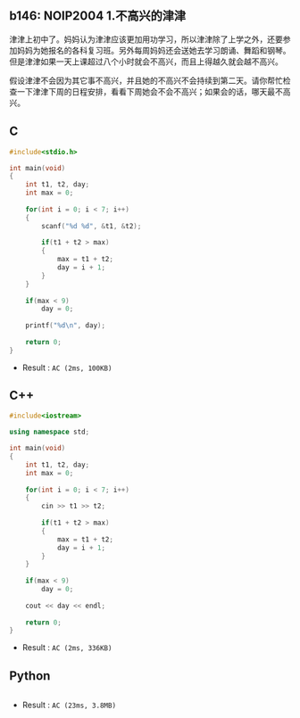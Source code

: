 ## b146: NOIP2004 1.不高兴的津津
津津上初中了。妈妈认为津津应该更加用功学习，所以津津除了上学之外，还要参加妈妈为她报名的各科复习班。另外每周妈妈还会送她去学习朗诵、舞蹈和钢琴。但是津津如果一天上课超过八个小时就会不高兴，而且上得越久就会越不高兴。

假设津津不会因为其它事不高兴，并且她的不高兴不会持续到第二天。请你帮忙检查一下津津下周的日程安排，看看下周她会不会不高兴；如果会的话，哪天最不高兴。

## C
```C
#include<stdio.h>

int main(void)
{
	int t1, t2, day;
	int max = 0;
	
	for(int i = 0; i < 7; i++)
	{
		scanf("%d %d", &t1, &t2);
		
		if(t1 + t2 > max)
		{
			max = t1 + t2;
			day = i + 1;
		}
	}
	
	if(max < 9)
		day = 0;
	
	printf("%d\n", day);
	
	return 0;
} 
```
 * Result : `AC (2ms, 100KB)`

## C++
```C++
#include<iostream>

using namespace std;

int main(void)
{
	int t1, t2, day;
	int max = 0;
	
	for(int i = 0; i < 7; i++)
	{
		cin >> t1 >> t2;
		
		if(t1 + t2 > max)
		{
			max = t1 + t2;
			day = i + 1;
		}
	}
	
	if(max < 9)
		day = 0;
	
	cout << day << endl;
	
	return 0;
} 
```
 * Result : `AC (2ms, 336KB)`

## Python
```python

```
 * Result : `AC (23ms, 3.8MB)`
